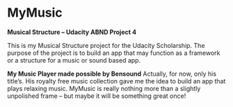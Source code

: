 # MyMusic
<b>Musical Structure – Udacity ABND Project 4</b>

This is my Musical Structure project for the Udacity Scholarship. The purpose of the project is to build an app that may function as a framework or a structure for a music or sound based app. 

<b>My Music Player made possible by Bensound</b>
Actually, for now, only his title’s. His royalty free music collection gave me the idea to build an app that plays relaxing music. MyMusic is really nothing more than a slightly unpolished frame – but maybe it will be something great once!
